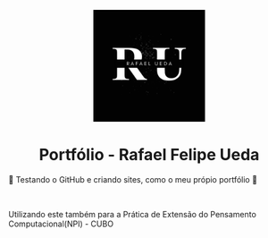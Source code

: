 <!DOCTYPE html>
<html>
  <p align="center">
    <a href="#">
      <img width="200" src="Photos/Logo2.png">
    </a>
  </p>

   <h1 align="center">Portfólio - Rafael Felipe Ueda</h1>
    <p>🚧 Testando o GitHub e criando sites, como o meu própio portfólio 🚧</p>
    <br>
    <p>Utilizando este também para a Prática de Extensão do Pensamento Computacional(NPI) - CUBO</p>
  </div>
</html>